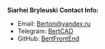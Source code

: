**Siarhei Bryleuski**
**Contact Info:**

- Email: Berton@yandex.ru
- Telegram: [BertCAD](https://t.me/BertCAD)
- GitHub: [BertFrontEnd](https://github.com/BertFrontEnd)
